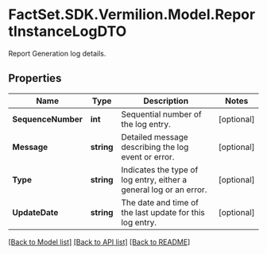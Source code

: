 # FactSet.SDK.Vermilion.Model.ReportInstanceLogDTO
Report Generation log details.

## Properties

Name | Type | Description | Notes
------------ | ------------- | ------------- | -------------
**SequenceNumber** | **int** | Sequential number of the log entry. | [optional] 
**Message** | **string** | Detailed message describing the log event or error. | [optional] 
**Type** | **string** | Indicates the type of log entry, either a general log or an error. | [optional] 
**UpdateDate** | **string** | The date and time of the last update for this log entry. | [optional] 

[[Back to Model list]](../README.md#documentation-for-models) [[Back to API list]](../README.md#documentation-for-api-endpoints) [[Back to README]](../README.md)

